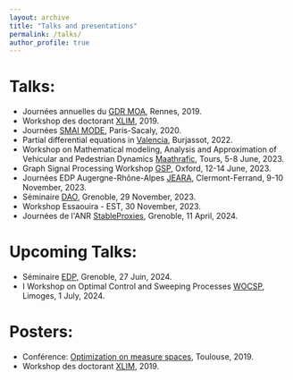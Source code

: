 ```yaml
---
layout: archive
title: "Talks and presentations"
permalink: /talks/
author_profile: true
---
```


Talks:
=====
* Journées annuelles du [GDR MOA](https://gdrmoa.math.cnrs.fr/activites/journees-annuelles-2019-gdr-moa/), Rennes, 2019.
* Workshop des doctorant [XLIM](https://www.xlim.fr), 2019.
* Journées [SMAI MODE](https://smai-mode2020.inria.fr/), Paris-Sacaly, 2020.
* Partial differential equations in [Valencia](https://edpnol.blogs.uv.es), Burjassot, 2022.
* Workshop on Mathematical modeling, Analysis and Approximation of Vehicular and Pedestrian Dynamics [Maathrafic](https://www.idpoisson.fr/workshop-maathrafic/), Tours, 5-8 June, 2023.
* Graph Signal Processing Workshop [GSP](https://gspworkshop.org/), Oxford, 12-14 June, 2023.
* Journées EDP Augergne-Rhône-Alpes [JEARA](https://indico.math.cnrs.fr/event/10016/), Clermont-Ferrand, 9-10 November, 2023.
* Séminaire [DAO](https://sites.google.com/view/gorgeous-optim/program), Grenoble, 29 November, 2023.
* Workshop Essaouira - EST, 30 November, 2023.
* Journées de l'ANR [StableProxies](https://projet.liris.cnrs.fr/stableproxies/#about), Grenoble, 11 April, 2024.
  
Upcoming Talks:
===============
* Séminaire [EDP](https://edp-ljk.imag.fr/), Grenoble, 27 Juin, 2024.
* I Workshop on Optimal Control and Sweeping Processes [WOCSP](https://indico.math.cnrs.fr/event/12200/page/853-overview), Limoges, 1 July, 2024.


Posters:
======

* Conférence: [Optimization on measure spaces](https://perso.math.univ-toulouse.fr/oms/conference-optimization-on-measures-spaces/), Toulouse, 2019.
* Workshop des doctorant [XLIM](https://www.xlim.fr), 2019.

